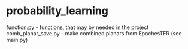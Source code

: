 # probability_learning

function.py - functions, that may by  needed in the project
comb_planar_save.py - make combined planars from EpochesTFR (see main.py)
